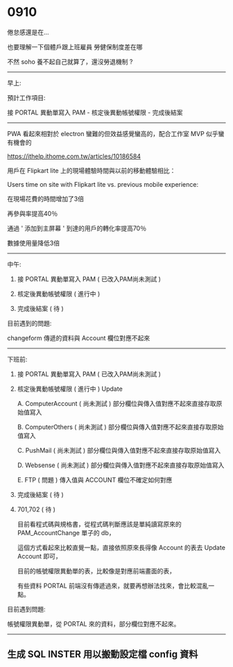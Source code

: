 # 0910

倦怠感還是在...

也要理解一下個體戶跟上班雇員 勞健保制度差在哪

不然 soho 養不起自己就算了，還沒勞退機制 ?

---

早上:

預計工作項目:

接 PORTAL 異動單寫入 PAM - 核定後異動帳號權限 - 完成後結案

---

PWA 看起來相對於 electron 蠻難的但效益感覺蠻高的，配合工作室 MVP 似乎蠻有機會的

<https://ithelp.ithome.com.tw/articles/10186584>

用戶在 Flipkart lite 上的現場體驗時間與以前的移動體驗相比：

Users time on site with Flipkart lite vs. previous mobile experience:

在現場花費的時間增加了3倍

再參與率提高40％

通過 ' 添加到主屏幕 ' 到達的用戶的轉化率提高70％

數據使用量降低3倍

---

中午:

1. 接 PORTAL 異動單寫入 PAM ( 已改入PAM尚未測試 )

2. 核定後異動帳號權限 ( 進行中 )

3. 完成後結案 ( 待 )

目前遇到的問題:

changeform 傳遞的資料與 Account 欄位對應不起來

---

下班前:

1. 接 PORTAL 異動單寫入 PAM ( 已改入PAM尚未測試 )

2. 核定後異動帳號權限 ( 進行中 ) Update

     A. ComputerAccount ( 尚未測試 ) 部分欄位與傳入值對應不起來直接存取原始值寫入

     B. ComputerOthers ( 尚未測試 ) 部分欄位與傳入值對應不起來直接存取原始值寫入

     C. PushMail ( 尚未測試 ) 部分欄位與傳入值對應不起來直接存取原始值寫入

     D. Websense ( 尚未測試 ) 部分欄位與傳入值對應不起來直接存取原始值寫入

     E. FTP ( 問題 )  傳入值與 ACCOUNT 欄位不確定如何對應

3. 完成後結案 ( 待 )

4. 701,702 ( 待 )

     目前看程式碼與規格書，從程式碼判斷應該是單純讀寫原來的 PAM_AccountChange 單子的 db，

     這個方式看起來比較直覺一點，直接依照原來長得像 Account 的表去 Update Account 即可，

     目前的帳號權限異動單的表，比較像是對應前端畫面的表，

     有些資料 PORTAL 前端沒有傳遞過來，就要再想辦法找來，會比較混亂一點。

目前遇到問題:

帳號權限異動單，從 PORTAL 來的資料，部分欄位對應不起來。

---

## 生成 SQL INSTER 用以搬動設定檔 config 資料
